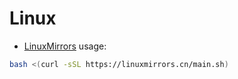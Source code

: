 # Linux
+ [LinuxMirrors](https://github.com/SuperManito/LinuxMirrors)
usage: 
```sh
bash <(curl -sSL https://linuxmirrors.cn/main.sh)
```